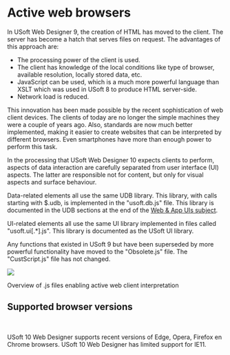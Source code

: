 # Active web browsers

In USoft Web Designer 9, the creation of HTML has moved to the client. The server has become a hatch that serves files on request. The advantages of this approach are:

- The processing power of the client is used.
- The client has knowledge of the local conditions like type of browser, available resolution, locally stored data, etc.
- JavaScript can be used, which is a much more powerful language than XSLT which was used in USoft 8 to produce HTML server-side.
- Network load is reduced.

This innovation has been made possible by the recent sophistication of web client devices. The clients of today are no longer the simple machines they were a couple of years ago. Also, standards are now much better implemented, making it easier to create websites that can be interpreted by different browsers. Even smartphones have more than enough power to perform this task.

In the processing that USoft Web Designer 10 expects clients to perform, aspects of data interaction are carefully separated from user interface (UI) aspects. The latter are responsible not for content, but only for visual aspects and surface behaviour.

Data-related elements all use the same UDB library. This library, with calls starting with $.udb, is implemented in the "usoft.db.js" file. This library is documented in the UDB sections at the end of the [Web & App UIs subject](/docs/Web%20and%20app%20UIs).

UI-related elements all use the same UI library implemented in files called "usoft.ui[.*].js". This library is documented as the USoft UI library.

Any functions that existed in USoft 9 but have been superseded by more powerful functionality have moved to the "Obsolete.js" file. The "CustScript.js" file has not changed.

![](/api/Web%20and%20app%20UIs/Active%20web%20browsers/assets/a859ef4e-a8da-4155-9a11-d57231348741.png)

Overview of .js files enabling active web client interpretation 

## Supported browser versions

 

USoft 10 Web Designer supports recent versions of Edge, Opera, Firefox en Chrome browsers.
USoft 10 Web Designer has limited support for IE11.
